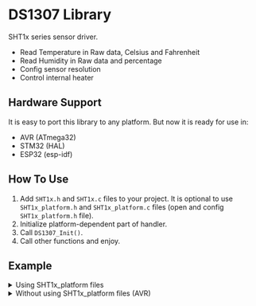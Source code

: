 # DS1307 Library
SHT1x series sensor driver.
- Read Temperature in Raw data, Celsius and Fahrenheit
- Read Humidity in Raw data and percentage
- Config sensor resolution
- Control internal heater

## Hardware Support
It is easy to port this library to any platform. But now it is ready for use in:
- AVR (ATmega32)
- STM32 (HAL)
- ESP32 (esp-idf)

## How To Use
1. Add `SHT1x.h` and `SHT1x.c` files to your project.  It is optional to use `SHT1x_platform.h` and `SHT1x_platform.c` files (open and config `SHT1x_platform.h` file).
2. Initialize platform-dependent part of handler.
4. Call `DS1307_Init()`.
5. Call other functions and enjoy.

## Example
<details>
<summary>Using SHT1x_platform files</summary>

```c
#include <stdio.h>
#include "SHT1x.h"
#include "SHT1x_platform.h"

int main(void)
{
  SHT1x_Handler_t Handler;
  SHT1x_Sample_t  Sample;

  SHT1x_Platform_Init(&Handler);
  SHT1x_Init(&Handler);

  while (1)
  {
    SHT1x_ReadSample(&Handler, &Sample);
    printf("Temperature: %f°C\r\n"
           "Humidity: %f%%\r\n\r\n",
           Sample.TempCelsius,
           Sample.HumidityPercent);
  }

  SHT1x_DeInit(&Handler);
  return 0;
}
```
</details>


<details>
<summary>Without using SHT1x_platform files (AVR)</summary>

```c
#include <stdio.h>
#include <avr/io.h>
#define F_CPU 8000000
#include <util/delay.h>
#include "SHT1x.h"

#define DATA_DDR  DDRA
#define DATA_PORT PORTA
#define DATA_PIN  PINA
#define DATA_NUM  0

#define SCK_DDR   DDRA
#define SCK_PORT  PORTA
#define SCK_NUM   1


void SHT1x_Platform_DataDeInit(void)
{
  DATA_PORT &= ~(1<<DATA_NUM);
  DATA_DDR &= ~(1<<DATA_NUM);
}
void SHT1x_Platform_DataConfigOut(void)
{
  DATA_DDR |= (1<<DATA_NUM);
}
void SHT1x_Platform_DataConfigIn(void)
{
  DATA_DDR &= ~(1<<DATA_NUM);
}
void SHT1x_Platform_DataWriteHigh(void)
{
  DATA_PORT |= (1<<DATA_NUM);
}
void SHT1x_Platform_DataWriteLow(void)
{
  DATA_PORT &= ~(1<<DATA_NUM);
}
uint8_t SHT1x_Platform_DataRead(void)
{
  return (DATA_PIN >> DATA_NUM) & 0x01;
}


void SHT1x_Platform_SckDeInit(void)
{
  SCK_PORT &= ~(1<<SCK_NUM);
  SCK_DDR &= ~(1<<SCK_NUM);
}
void SHT1x_Platform_SckConfigOut(void)
{
  SCK_DDR |= (1<<SCK_NUM);
}
void SHT1x_Platform_SckWriteHigh(void)
{
  SCK_PORT |= (1<<SCK_NUM);
}
void SHT1x_Platform_SckWriteLow(void)
{
  SCK_PORT &= ~(1<<SCK_NUM);
}


void SHT1x_Platform_DelayMs(uint8_t Delay)
{
  for (; Delay; --Delay)
    _delay_ms(1);
}
void SHT1x_Platform_DelayUs(uint8_t Delay)
{
  for (; Delay; --Delay)
    _delay_us(1);
}


int main(void)
{
  SHT1x_Handler_t Handler;
  SHT1x_Sample_t  Sample;

  Handler.DataDeInit    = SHT1x_Platform_DataDeInit;
  Handler.DataConfigOut = SHT1x_Platform_DataConfigOut;
  Handler.DataConfigIn  = SHT1x_Platform_DataConfigIn;
  Handler.DataWriteHigh = SHT1x_Platform_DataWriteHigh;
  Handler.DataWriteLow  = SHT1x_Platform_DataWriteLow;
  Handler.DataRead      = SHT1x_Platform_DataRead;
  Handler.SckDeInit     = SHT1x_Platform_SckDeInit;
  Handler.SckConfigOut  = SHT1x_Platform_SckConfigOut;
  Handler.SckWriteHigh  = SHT1x_Platform_SckWriteHigh;
  Handler.SckWriteLow   = SHT1x_Platform_SckWriteLow;
  Handler.DelayMs       = SHT1x_Platform_DelayMs;
  Handler.DelayUs       = SHT1x_Platform_DelayUs;

  SHT1x_Init(&Handler);

  while (1)
  {
    SHT1x_ReadSample(&Handler, &Sample);
    printf("Temperature: %f°C\r\n"
           "Humidity: %f%%\r\n\r\n",
           Sample.TempCelsius,
           Sample.HumidityPercent);
  }

  SHT1x_DeInit(&Handler);
  return 0;
}
```
</details>
